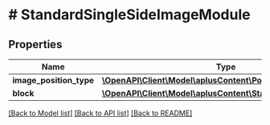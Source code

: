 # # StandardSingleSideImageModule

## Properties

Name | Type | Description | Notes
------------ | ------------- | ------------- | -------------
**image_position_type** | [**\OpenAPI\Client\Model\aplusContent\PositionType**](PositionType.md) |  |
**block** | [**\OpenAPI\Client\Model\aplusContent\StandardImageTextBlock**](StandardImageTextBlock.md) |  | [optional]

[[Back to Model list]](../../README.md#models) [[Back to API list]](../../README.md#endpoints) [[Back to README]](../../README.md)
